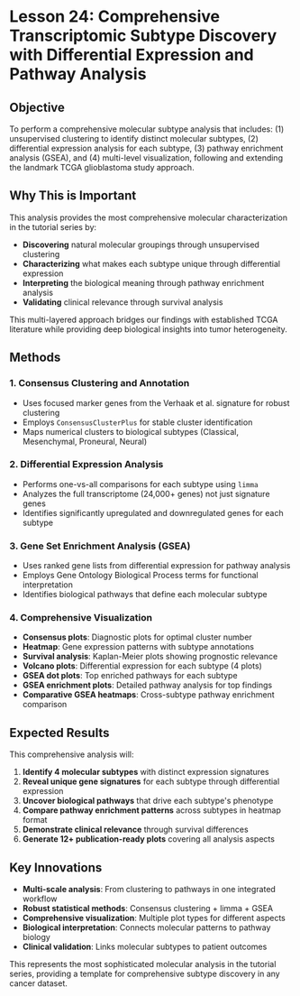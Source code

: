 # Lesson 24: Comprehensive Transcriptomic Subtype Discovery with Differential Expression and Pathway Analysis

## Objective
To perform a comprehensive molecular subtype analysis that includes: (1) unsupervised clustering to identify distinct molecular subtypes, (2) differential expression analysis for each subtype, (3) pathway enrichment analysis (GSEA), and (4) multi-level visualization, following and extending the landmark TCGA glioblastoma study approach.

## Why This is Important
This analysis provides the most comprehensive molecular characterization in the tutorial series by:
- **Discovering** natural molecular groupings through unsupervised clustering
- **Characterizing** what makes each subtype unique through differential expression
- **Interpreting** the biological meaning through pathway enrichment analysis
- **Validating** clinical relevance through survival analysis

This multi-layered approach bridges our findings with established TCGA literature while providing deep biological insights into tumor heterogeneity.

## Methods

### 1. Consensus Clustering and Annotation
- Uses focused marker genes from the Verhaak et al. signature for robust clustering
- Employs `ConsensusClusterPlus` for stable cluster identification
- Maps numerical clusters to biological subtypes (Classical, Mesenchymal, Proneural, Neural)

### 2. Differential Expression Analysis
- Performs one-vs-all comparisons for each subtype using `limma`
- Analyzes the full transcriptome (24,000+ genes) not just signature genes
- Identifies significantly upregulated and downregulated genes for each subtype

### 3. Gene Set Enrichment Analysis (GSEA)
- Uses ranked gene lists from differential expression for pathway analysis
- Employs Gene Ontology Biological Process terms for functional interpretation
- Identifies biological pathways that define each molecular subtype

### 4. Comprehensive Visualization
- **Consensus plots**: Diagnostic plots for optimal cluster number
- **Heatmap**: Gene expression patterns with subtype annotations
- **Survival analysis**: Kaplan-Meier plots showing prognostic relevance
- **Volcano plots**: Differential expression for each subtype (4 plots)
- **GSEA dot plots**: Top enriched pathways for each subtype
- **GSEA enrichment plots**: Detailed pathway analysis for top findings
- **Comparative GSEA heatmaps**: Cross-subtype pathway enrichment comparison

## Expected Results
This comprehensive analysis will:
1. **Identify 4 molecular subtypes** with distinct expression signatures
2. **Reveal unique gene signatures** for each subtype through differential expression
3. **Uncover biological pathways** that drive each subtype's phenotype
4. **Compare pathway enrichment patterns** across subtypes in heatmap format
5. **Demonstrate clinical relevance** through survival differences
6. **Generate 12+ publication-ready plots** covering all analysis aspects

## Key Innovations
- **Multi-scale analysis**: From clustering to pathways in one integrated workflow
- **Robust statistical methods**: Consensus clustering + limma + GSEA
- **Comprehensive visualization**: Multiple plot types for different aspects
- **Biological interpretation**: Connects molecular patterns to pathway biology
- **Clinical validation**: Links molecular subtypes to patient outcomes

This represents the most sophisticated molecular analysis in the tutorial series, providing a template for comprehensive subtype discovery in any cancer dataset.
